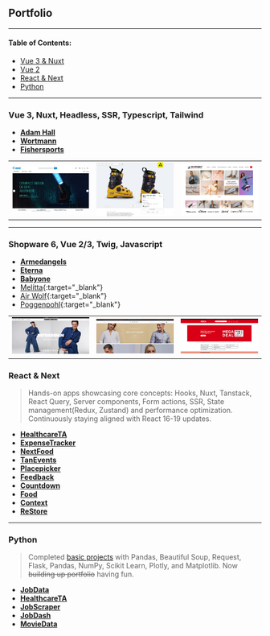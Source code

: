 ## Portfolio

---

#### Table of Contents:
- [Vue 3 & Nuxt](#vue-3-nuxt-headless-ssr-typescript-tailwind)
- [Vue 2](#shopware-6-vue-23-twig-javascript)
- [React & Next](#react--next)
- [Python](#python)

---

### Vue 3, Nuxt, Headless, SSR, Typescript, Tailwind

- **[Adam Hall](/portfolio/projects/adamhall)**
- **[Wortmann](/portfolio/projects/wortmann)**
- **[Fishersports](/portfolio/projects/fishersports)**

|                                       |                                           |                                       |
|---------------------------------------|-------------------------------------------|---------------------------------------|
| <img src="images/adamhall/home.png"/> | <img src="images/fishersports/home.png"/> | <img src="images/wortmann/home.png"/> |

---

### Shopware 6, Vue 2/3, Twig, Javascript

- **[Armedangels](/portfolio/projects/armedangels)**
- **[Eterna](/portfolio/projects/eterna)**
- **[Babyone](/portfolio/projects/babyone)**
- [Melitta](https://www.melitta.de){:target="_blank"}
- [Air Wolf](https://www.air-wolf.de){:target="_blank"}
- [Poggenpohl](https://www.poggenpohl.com/de){:target="_blank"}

|                                          |                                     |                                      |
|------------------------------------------|-------------------------------------|--------------------------------------|
| <img src="images/armedangels/home.png"/> | <img src="images/eterna/home.png"/> | <img src="images/babyone/home.png"/> |

### React & Next
> Hands-on apps showcasing core concepts: Hooks, Nuxt, Tanstack, React Query, Server components, Form actions, SSR, State management(Redux, Zustand) and performance optimization.
> Continuously staying aligned with React 16-19 updates.

- **[HealthcareTA](/portfolio/projects/healthcare)**
- **[ExpenseTracker](/portfolio/projects/expensetracker)**
- **[NextFood](/portfolio/projects/nextfood)**
- **[TanEvents](/portfolio/projects/tanevents)**
- **[Placepicker](/portfolio/projects/placepicker)**
- **[Feedback](/portfolio/projects/feedback)**
- **[Countdown](/portfolio/projects/countdown)**
- **[Food](/portfolio/projects/food)**
- **[Context](/portfolio/projects/context)**
- **[ReStore](/portfolio/projects/restore)**

---

### Python
> Completed [basic projects](https://www.udemy.com/course/100-days-of-code) with Pandas, Beautiful Soup, Request, Flask, Pandas, NumPy, Scikit Learn, Plotly, and Matplotlib. Now ~~building up portfolio~~ having fun.
- **[JobData](/portfolio/projects/jobdata)**
- **[HealthcareTA](/portfolio/projects/healthcare)**
- **[JobScraper](/portfolio/projects/jobscraper)**
- **[JobDash](/portfolio/projects/jobdash)**
- **[MovieData](/portfolio/projects/moviedata)**